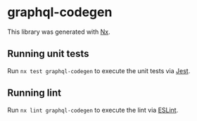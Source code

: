 # graphql-codegen

This library was generated with [Nx](https://nx.dev).

## Running unit tests

Run `nx test graphql-codegen` to execute the unit tests via [Jest](https://jestjs.io).

## Running lint

Run `nx lint graphql-codegen` to execute the lint via [ESLint](https://eslint.org/).
